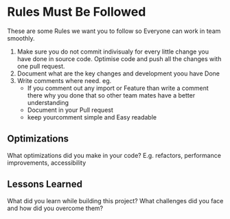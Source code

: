 
# Rules Must Be Followed

These are some Rules we want you to follow so Everyone can work in team smoothly.


1. Make sure you do not commit indivisualy for every little change you have done in source code. Optimise code and push all the changes with one pull request.
2. Document what are the key changes and development yoou have Done
3. Write comments where need. eg. 
    - If you comment out any import or Feature than write a comment there why you done that so other team mates have a better understanding 
    - Document in your Pull request 
    - keep yourcomment simple and Easy readable 
## Optimizations

What optimizations did you make in your code? E.g. refactors, performance improvements, accessibility


## Lessons Learned

What did you learn while building this project? What challenges did you face and how did you overcome them?

